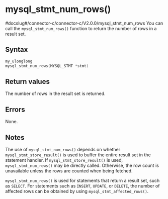 mysql_stmt_num_rows()
==========================================
#docslug#/connector-c/connector-c/V2.0.0/mysql_stmt_num_rows
You can call the `mysql_stmt_num_rows()` function to return the number of rows in a result set.

Syntax
---------------------------

```c
my_ulonglong
mysql_stmt_num_rows(MYSQL_STMT *stmt)
```



Return values
----------------------------------

The number of rows in the result set is returned.

Errors
---------------------------

None.

Notes
--------------------------

The use of `mysql_stmt_num_rows()` depends on whether `mysql_stmt_store_result()` is used to buffer the entire result set in the statement handler. If `mysql_stmt_store_result()` is used, `mysql_stmt_num_rows()` may be directly called. Otherwise, the row count is unavailable unless the rows are counted when being fetched.

`mysql_stmt_num_rows()` is used for statements that return a result set, such as `SELECT`. For statements such as `INSERT`, `UPDATE`, or `DELETE`, the number of affected rows can be obtained by using `mysql_stmt_affected_rows()`.

